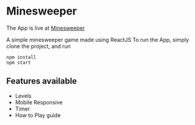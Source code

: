 # Minesweeper
The App is live at [Minesweeper](https://abhi12123.github.io/minesweeper/#/)

A simple minesweeper game made using ReactJS
To run the App, simply clone the project, and run 

    npm install
    npm start

## Features available

 - Levels
 - Mobile Responsive
 - Timer
 - How to Play guide


